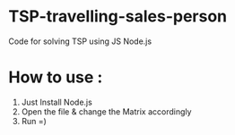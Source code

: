 # TSP-travelling-sales-person
Code for solving TSP using JS Node.js

# How to use :
1. Just Install Node.js
2. Open the file & change the Matrix accordingly
3. Run =)
